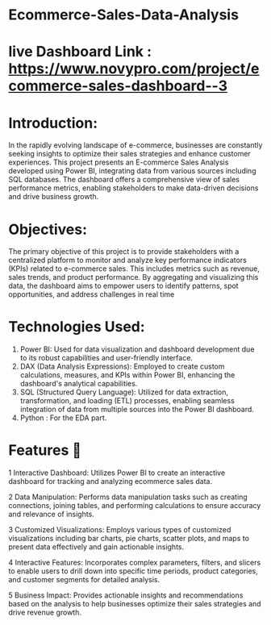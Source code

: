 # Ecommerce-Sales-Data-Analysis
# live Dashboard Link : https://www.novypro.com/project/ecommerce-sales-dashboard--3
# Introduction:
In the rapidly evolving landscape of e-commerce, businesses are constantly seeking insights to optimize their sales strategies and enhance customer experiences. This project presents an E-commerce Sales Analysis developed using Power BI, integrating data from various sources including SQL databases. The dashboard offers a comprehensive view of sales performance metrics, enabling stakeholders to make data-driven decisions and drive business growth.

# Objectives:
The primary objective of this project is to provide stakeholders with a centralized platform to monitor and analyze key performance indicators (KPIs) related to e-commerce sales. This includes metrics such as revenue, sales trends, and product performance. By aggregating and visualizing this data, the dashboard aims to empower users to identify patterns, spot opportunities, and address challenges in real time

# Technologies Used:
1. Power BI: Used for data visualization and dashboard development due to its robust capabilities and user-friendly interface.
2. DAX (Data Analysis Expressions): Employed to create custom calculations, measures, and KPIs within Power BI, enhancing the dashboard's analytical capabilities.
3. SQL (Structured Query Language): Utilized for data extraction, transformation, and loading (ETL) processes, enabling seamless integration of data from multiple sources into the Power BI dashboard.
4. Python : For the EDA part.

# Features 🚀
1 Interactive Dashboard: Utilizes Power BI to create an interactive dashboard for tracking and analyzing ecommerce sales data.

2 Data Manipulation: Performs data manipulation tasks such as creating connections, joining tables, and performing calculations to ensure accuracy and relevance of insights.

3 Customized Visualizations: Employs various types of customized visualizations including bar charts, pie charts, scatter plots, and maps to present data effectively and gain actionable insights.

4 Interactive Features: Incorporates complex parameters, filters, and slicers to enable users to drill down into specific time periods, product categories, and customer segments for detailed analysis.

5 Business Impact: Provides actionable insights and recommendations based on the analysis to help businesses optimize their sales strategies and drive revenue growth.
